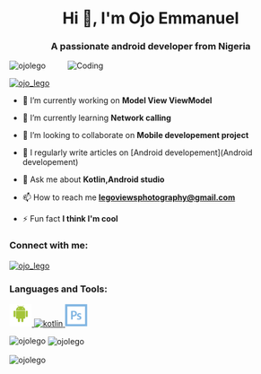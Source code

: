 <h1 align="center">Hi 👋, I'm Ojo Emmanuel</h1>
<h3 align="center">A passionate android developer from Nigeria</h3>
<img align="right" alt="Coding" width="400" src="https://encrypted-tbn0.gstatic.com/images?q=tbn:ANd9GcR3Ho916ArsuchaljIQX7TARp6BYMtvN4QxCw&usqp=CAU">

<p align="left"> <img src="https://komarev.com/ghpvc/?username=ojolego&label=Profile%20views&color=0e75b6&style=flat" alt="ojolego" /> </p>

<p align="left"> <a href="https://twitter.com/ojo_lego" target="blank"><img src="https://img.shields.io/twitter/follow/ojo_lego?logo=twitter&style=for-the-badge" alt="ojo_lego" /></a> </p>

- 🔭 I’m currently working on **Model View ViewModel**

- 🌱 I’m currently learning **Network calling**

- 👯 I’m looking to collaborate on **Mobile developement project**

- 📝 I regularly write articles on [Android developement](Android developement)

- 💬 Ask me about **Kotlin,Android studio**

- 📫 How to reach me **legoviewsphotography@gmail.com**

- ⚡ Fun fact **I think I'm cool**

<h3 align="left">Connect with me:</h3>
<p align="left">
<a href="https://twitter.com/ojo_lego" target="blank"><img align="center" src="https://raw.githubusercontent.com/rahuldkjain/github-profile-readme-generator/master/src/images/icons/Social/twitter.svg" alt="ojo_lego" height="30" width="40" /></a>
</p>

<h3 align="left">Languages and Tools:</h3>
<p align="left"> <a href="https://developer.android.com" target="_blank" rel="noreferrer"> <img src="https://raw.githubusercontent.com/devicons/devicon/master/icons/android/android-original-wordmark.svg" alt="android" width="40" height="40"/> </a> <a href="https://kotlinlang.org" target="_blank" rel="noreferrer"> <img src="https://www.vectorlogo.zone/logos/kotlinlang/kotlinlang-icon.svg" alt="kotlin" width="40" height="40"/> </a> <a href="https://www.photoshop.com/en" target="_blank" rel="noreferrer"> <img src="https://raw.githubusercontent.com/devicons/devicon/master/icons/photoshop/photoshop-line.svg" alt="photoshop" width="40" height="40"/> </a> </p>

<p><img align="left" src="https://github-readme-stats.vercel.app/api/top-langs?username=ojolego&show_icons=true&locale=en&layout=compact" alt="ojolego" /></p>

<p>&nbsp;<img align="center" src="https://github-readme-stats.vercel.app/api?username=ojolego&show_icons=true&locale=en" alt="ojolego" /></p>

<p><img align="center" src="https://github-readme-streak-stats.herokuapp.com/?user=ojolego&" alt="ojolego" /></p>

